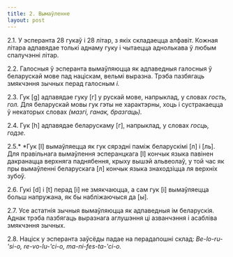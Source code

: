```yaml
---
title: 2. Вымаўленне
layout: post
---
```



2.1. У эсперанта 28 гукаў і 28 літар, з якіх складаецца алфавіт.
Кожная літара адпавядае толькі аднаму гуку і чытаецца аднолькава
ў любым спалучэнні літар.

2.2. Галосныя ў эсперанта вымаўляюцца як адпаведныя галосныя ў
беларускай мове пад націскам, вельмі выразна. Трэба пазбягаць
змякчэння зычных перад галосным *i.*

2.3. Гук [g] адпавядае гуку [г] у рускай мове, напрыклад, у словах
*гость, гол.* Для беларускай мовы гук гэты не характэрны, хоць і
сустракаецца ў некаторых словах *(мазгі, ганак, бразгаць).*

2.4. Гук [h] адпавядае беларускаму [г], напрыклад, у словах
*госць, годзе.*

2.5.* *Гук [l] вымаўляецца як гук сярэдні паміж беларускімі [л] і
[ль]. Для правільнага вымаўлення эсперанцкага [l] кончык языка
павінен дакранацца верхняга паднябення, крыху вышэй альвеолаў, у
той час як пры вымаўленні беларускага [л] кончык языка знаходзіцца
ля верхніх зубоў.

2.6. Гукі [d] і [t] перад [i] не змякчаюцца, а сам гук [i]
вымаўляецца больш напружана, як бы набліжаючыся да [ы].

2.7. Усе астатнія зычныя вымаўляюцца як адпаведныя ім беларускія.
Аднак трэба пазбягаць выразнага аглушэння ці азванчэння і
асабліва змякчэння зычных.

2.8. Націск у эсперанта заўсёды падае на перадапошні склад:
*Be-lo-ru-'si-o, re-vo-lu-'ci-o, ma-ni-fes-ta-'ci-o.*

